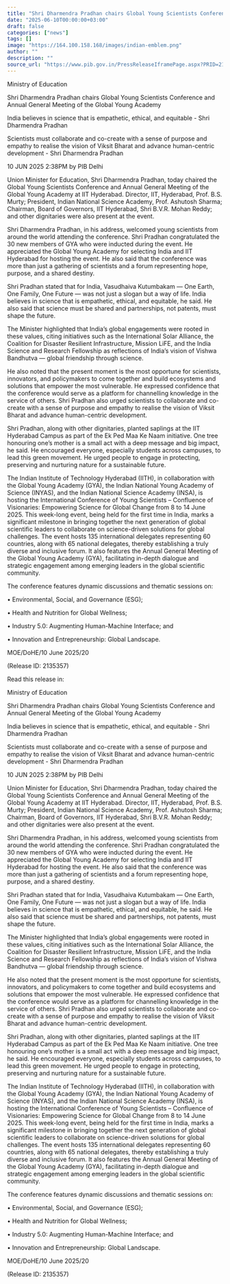 ```yaml
---
title: "Shri Dharmendra Pradhan chairs Global Young Scientists Conference and Annual General Meeting of the Global Young Academy"
date: "2025-06-10T00:00:00+03:00"
draft: false
categories: ["news"]
tags: []
image: "https://164.100.158.168/images/indian-emblem.png"
author: ""
description: ""
source_url: "https://www.pib.gov.in/PressReleaseIframePage.aspx?PRID=2135357"
---
```

Ministry of Education






Shri Dharmendra Pradhan chairs Global Young Scientists Conference and Annual General Meeting of the Global Young Academy


India believes in science that is empathetic, ethical, and equitable - Shri Dharmendra Pradhan

Scientists must collaborate and co-create with a sense of purpose and empathy to realise the vision of Viksit Bharat and advance human-centric development - Shri Dharmendra Pradhan


10 JUN 2025 2:38PM by PIB Delhi






Union Minister for Education, Shri Dharmendra Pradhan, today chaired the Global Young Scientists Conference and Annual General Meeting of the Global Young Academy at IIT Hyderabad. Director, IIT, Hyderabad, Prof. B.S. Murty; President, Indian National Science Academy, Prof. Ashutosh Sharma; Chairman, Board of Governors, IIT Hyderabad, Shri B.V.R. Mohan Reddy; and other dignitaries were also present at the event.

Shri Dharmendra Pradhan, in his address, welcomed young scientists from around the world attending the conference. Shri Pradhan congratulated the 30 new members of GYA who were inducted during the event. He appreciated the Global Young Academy for selecting India and IIT Hyderabad for hosting the event. He also said that the conference was more than just a gathering of scientists and a forum representing hope, purpose, and a shared destiny.





Shri Pradhan stated that for India, Vasudhaiva Kutumbakam — One Earth, One Family, One Future — was not just a slogan but a way of life. India believes in science that is empathetic, ethical, and equitable, he said. He also said that science must be shared and partnerships, not patents, must shape the future.

The Minister highlighted that India’s global engagements were rooted in these values, citing initiatives such as the International Solar Alliance, the Coalition for Disaster Resilient Infrastructure, Mission LiFE, and the India Science and Research Fellowship as reflections of India’s vision of Vishwa Bandhutva — global friendship through science.

He also noted that the present moment is the most opportune for scientists, innovators, and policymakers to come together and build ecosystems and solutions that empower the most vulnerable. He expressed confidence that the conference would serve as a platform for channelling knowledge in the service of others. Shri Pradhan also urged scientists to collaborate and co-create with a sense of purpose and empathy to realise the vision of Viksit Bharat and advance human-centric development.



Shri Pradhan, along with other dignitaries, planted saplings at the IIT Hyderabad Campus as part of the Ek Ped Maa Ke Naam initiative. One tree honouring one’s mother is a small act with a deep message and big impact, he said. He encouraged everyone, especially students across campuses, to lead this green movement. He urged people to engage in protecting, preserving and nurturing nature for a sustainable future.

The Indian Institute of Technology Hyderabad (IITH), in collaboration with the Global Young Academy (GYA), the Indian National Young Academy of Science (INYAS), and the Indian National Science Academy (INSA), is hosting the International Conference of Young Scientists – Confluence of Visionaries: Empowering Science for Global Change from 8 to 14 June 2025. This week-long event, being held for the first time in India, marks a significant milestone in bringing together the next generation of global scientific leaders to collaborate on science-driven solutions for global challenges. The event hosts 135 international delegates representing 60 countries, along with 65 national delegates, thereby establishing a truly diverse and inclusive forum. It also features the Annual General Meeting of the Global Young Academy (GYA), facilitating in-depth dialogue and strategic engagement among emerging leaders in the global scientific community.

The conference features dynamic discussions and thematic sessions on:

• Environmental, Social, and Governance (ESG);

• Health and Nutrition for Global Wellness;

• Industry 5.0: Augmenting Human-Machine Interface; and

• Innovation and Entrepreneurship: Global Landscape.







MOE/DoHE/10 June 2025/20






(Release ID: 2135357)











Read this release in: 






































Ministry of Education




Shri Dharmendra Pradhan chairs Global Young Scientists Conference and Annual General Meeting of the Global Young Academy





India believes in science that is empathetic, ethical, and equitable - Shri Dharmendra Pradhan

Scientists must collaborate and co-create with a sense of purpose and empathy to realise the vision of Viksit Bharat and advance human-centric development - Shri Dharmendra Pradhan




10 JUN 2025 2:38PM by PIB Delhi








Union Minister for Education, Shri Dharmendra Pradhan, today chaired the Global Young Scientists Conference and Annual General Meeting of the Global Young Academy at IIT Hyderabad. Director, IIT, Hyderabad, Prof. B.S. Murty; President, Indian National Science Academy, Prof. Ashutosh Sharma; Chairman, Board of Governors, IIT Hyderabad, Shri B.V.R. Mohan Reddy; and other dignitaries were also present at the event.

Shri Dharmendra Pradhan, in his address, welcomed young scientists from around the world attending the conference. Shri Pradhan congratulated the 30 new members of GYA who were inducted during the event. He appreciated the Global Young Academy for selecting India and IIT Hyderabad for hosting the event. He also said that the conference was more than just a gathering of scientists and a forum representing hope, purpose, and a shared destiny.





Shri Pradhan stated that for India, Vasudhaiva Kutumbakam — One Earth, One Family, One Future — was not just a slogan but a way of life. India believes in science that is empathetic, ethical, and equitable, he said. He also said that science must be shared and partnerships, not patents, must shape the future.

The Minister highlighted that India’s global engagements were rooted in these values, citing initiatives such as the International Solar Alliance, the Coalition for Disaster Resilient Infrastructure, Mission LiFE, and the India Science and Research Fellowship as reflections of India’s vision of Vishwa Bandhutva — global friendship through science.

He also noted that the present moment is the most opportune for scientists, innovators, and policymakers to come together and build ecosystems and solutions that empower the most vulnerable. He expressed confidence that the conference would serve as a platform for channelling knowledge in the service of others. Shri Pradhan also urged scientists to collaborate and co-create with a sense of purpose and empathy to realise the vision of Viksit Bharat and advance human-centric development.



Shri Pradhan, along with other dignitaries, planted saplings at the IIT Hyderabad Campus as part of the Ek Ped Maa Ke Naam initiative. One tree honouring one’s mother is a small act with a deep message and big impact, he said. He encouraged everyone, especially students across campuses, to lead this green movement. He urged people to engage in protecting, preserving and nurturing nature for a sustainable future.

The Indian Institute of Technology Hyderabad (IITH), in collaboration with the Global Young Academy (GYA), the Indian National Young Academy of Science (INYAS), and the Indian National Science Academy (INSA), is hosting the International Conference of Young Scientists – Confluence of Visionaries: Empowering Science for Global Change from 8 to 14 June 2025. This week-long event, being held for the first time in India, marks a significant milestone in bringing together the next generation of global scientific leaders to collaborate on science-driven solutions for global challenges. The event hosts 135 international delegates representing 60 countries, along with 65 national delegates, thereby establishing a truly diverse and inclusive forum. It also features the Annual General Meeting of the Global Young Academy (GYA), facilitating in-depth dialogue and strategic engagement among emerging leaders in the global scientific community.

The conference features dynamic discussions and thematic sessions on:

• Environmental, Social, and Governance (ESG);

• Health and Nutrition for Global Wellness;

• Industry 5.0: Augmenting Human-Machine Interface; and

• Innovation and Entrepreneurship: Global Landscape.







MOE/DoHE/10 June 2025/20






(Release ID: 2135357)